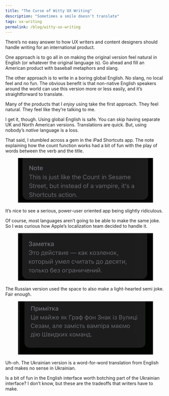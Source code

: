 ```yaml
---
title: "The Curse of Witty UX Writing"
description: "Sometimes a smile doesn't translate" 
tags: ux-writing
permalink: /blog/witty-ux-writing
---
```


There’s no easy answer to how UX writers and content designers should handle writing for an international product. 

One approach is to go all in on making the original version feel natural in English (or whatever the original language is). Go ahead and fill an American product with baseball metaphors and slang.

The other approach is to write in a boring global English. No slang, no local feel and no fun. The obvious benefit is that non-native English speakers around the world can use this version more or less easily, and it’s straightforward to translate. 

Many of the products that I *enjoy* using take the first approach. They feel natural. They feel like they’re talking to me. 

I get it, though. Using global English is safe. You can skip having separate UK and North American versions. Translations are quick. But, using nobody’s *native* language is a loss. 

That said, I stumbled across a gem in the iPad Shortcuts app. The note explaining how the count function works had a bit of fun with the play of words between the verb and the title. 

<figure><img loading="lazy" src="/static/posts/2020-04-04/count-notes-en.jpg" alt="" /></figure>

It’s nice to see a serious, power-user oriented app being slightly ridiculous. 

Of course, most languages aren’t going to be able to make the same joke. So I was curious how Apple’s localization team decided to handle it. 

<figure><img loading="lazy" src="/static/posts/2020-04-04/count-notes-ru.jpg" alt="" /></figure>

The Russian version used the space to also make a light-hearted semi joke. Fair enough. 

<figure><img loading="lazy" src="/static/posts/2020-04-04/count-notes-ua.jpg" alt="" /></figure>

Uh-oh. The Ukrainian version is a word-for-word translation from English and makes no sense in Ukrainian. 

Is a bit of fun in the English interface worth botching part of the Ukrainian interface? I don’t know, but these are the tradeoffs that writers have to make. 

 